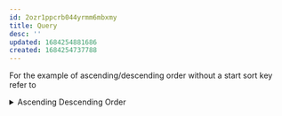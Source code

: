 ```yaml
---
id: 2ozr1ppcrb044yrmm6mbxmy
title: Query
desc: ''
updated: 1684254881686
created: 1684254737788
---
```


For the example of ascending/descending order without a start sort key refer to
<details>
<summary>Ascending Descending Order</summary>

![[tech.aws.ddb.snippets.query.in-ascending-descending-order]]
</details>
